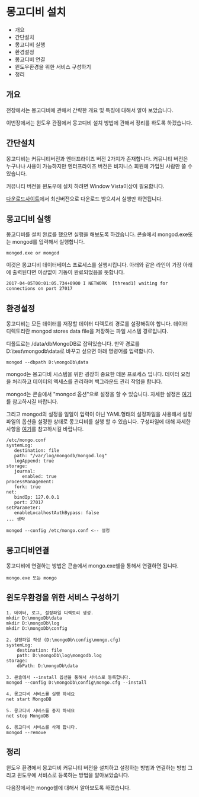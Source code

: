 # 몽고디비 설치

* 개요
* 간단설치
* 몽고디비 실행
* 환경설정
* 몽고디비 연결
* 윈도우환경을 위한 서비스 구성하기
* 정리

## 개요
전장에서는 몽고디비에 관해서 간략한 개요 및 특징에 대해서 알아 보았습니다.

이번장에서는 윈도우 관점에서 몽고디비 설치 방법에 관해서 정리를 하도록 하겠습니다.
 
## 간단설치
몽고디비는 커뮤니티버전과 엔터프라이즈 버전 2가지가 존재합니다. 커뮤니티 버전은 누구나나 사용이 가능하지만 엔터프라이즈 버전은 비지니스 회원에 가입된 사람만 쓸 수 있습니다.
 
커뮤니티 버전을 윈도우에 설치 하려면 Window Vista이상이 필요합니다.
 
[다운로드사이트](https://www.mongodb.com/download-center#community)에서 최신버전으로 다운로드 받으셔서 실행만 하면됩니다. 

## 몽고디비 실행
몽고디비를 설치 완료를 했으면 실행을 해보도록 하겠습니다. 콘솔에서 mongod.exe또는 mongod를 입력해서 실행합니다.

    mongod.exe or mongod

이것은 몽고디비 데이터베이스 프로세스를 실행시킵니다. 아래와 같은 라인이 가장 아래에 출력된다면 이상없이 기동이 완료되었음을 뜻합니다.

    2017-04-05T00:01:05.734+0900 I NETWORK  [thread1] waiting for connections on port 27017

## 환경설정
몽고디비는 모든 데이터를 저장할 데이터 디렉토리 경로를 설정해줘야 합니다. 데이터 디렉토리란 mongod stores data file을 저장하는 파일 시스템 경로입니다. 

디폴트로는 /data/dbMongoDB로 잡혀있습니다. 만약 경로를 D:\test\mongodb\data로 바꾸고 싶으면 아래 명령어를 입력합니다.

    mongod --dbpath D:\mongoDb\data

mongod는 몽고디비 시스템을 위한 굉장히 중요한 데몬 프로세스 입니다. 데이터 요청을 처리하고 데이터의 엑세스를 관리하며 백그라운드 관리 작업을 합니다.

mongod는 콘솔에서 "mongod 옵션"으로 설정을 할 수 있습니다. 자세한 설정은 [여기](https://docs.mongodb.com/manual/reference/program/mongod/)를 참고하시길 바랍니다.

그리고 mongod의 설정을 일일이 입력이 아닌 YAML형태의 설정파일을 사용해서 설정파일의 옵션을 설정한 상태로 몽고디비를 실행 할 수 있습니다. 구성파일에 대해 자세한 사항을 [여기](https://docs.mongodb.com/manual/reference/configuration-options/)를 참고하시길 바랍니다.

    /etc/mongo.conf
    systemLog:
       destination: file
       path: "/var/log/mongodb/mongod.log"
       logAppend: true
    storage:
       journal:
          enabled: true
    processManagement:
       fork: true
    net:
       bindIp: 127.0.0.1
       port: 27017
    setParameter:
       enableLocalhostAuthBypass: false
    ... 생략
     
    mongod --config /etc/mongo.conf <-- 설정 

## 몽고디비연결
몽고디비에 연결하는 방법은 콘솔에서 mongo.exe쉘을 통해서 연결하면 됩니다.

    mongo.exe 또는 mongo
    
## 윈도우환경을 위한 서비스 구성하기

    1. 데이터, 로그, 설정파일 디렉토리 생성.
    mkdir D:\mongoDb\data
    mkdir D:\mongoDb\log
    mkdir D:\mongoDb\config
     
    2. 설정파일 작성 (D:\mongoDb\config\mongo.cfg)
    systemLog:
        destination: file
        path: D:\mongoDb\log\mongodb.log
    storage:
        dbPath: D:\mongoDb\data
         
    3. 콘솔에서 --install 옵션을 통해서 서비스로 등록합니다.
    mongod --config D:\mongoDb\config\mongo.cfg --install
     
    4. 몽고디비 서비스를 실행 하세요
    net start MongoDB
     
    5. 몽고디비 서비스를 중지 하세요
    net stop MongoDB
     
    6. 몽고디비 서비스를 삭제 합니다.
    mongod --remove

## 정리    
윈도우 환경에서 몽고디비 커뮤니티 버전을 설치하고 설정하는 방법과 연결하는 방법 그리고 윈도우에 서비스로 등록하는 방법을 알아보았습니다.

다음장에서는 mongo쉘에 대해서 알아보도록 하겠습니다.
